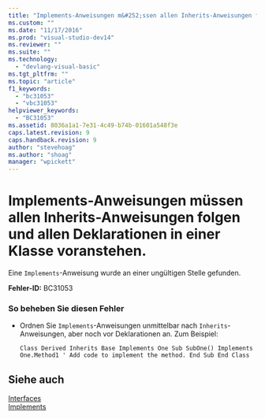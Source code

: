 ```yaml
---
title: "Implements-Anweisungen m&#252;ssen allen Inherits-Anweisungen folgen und allen Deklarationen in einer Klasse voranstehen. | Microsoft Docs"
ms.custom: ""
ms.date: "11/17/2016"
ms.prod: "visual-studio-dev14"
ms.reviewer: ""
ms.suite: ""
ms.technology: 
  - "devlang-visual-basic"
ms.tgt_pltfrm: ""
ms.topic: "article"
f1_keywords: 
  - "bc31053"
  - "vbc31053"
helpviewer_keywords: 
  - "BC31053"
ms.assetid: 8036a1a1-7e31-4c49-b74b-01601a548f3e
caps.latest.revision: 9
caps.handback.revision: 9
author: "stevehoag"
ms.author: "shoag"
manager: "wpickett"
---
```

# Implements-Anweisungen m&#252;ssen allen Inherits-Anweisungen folgen und allen Deklarationen in einer Klasse voranstehen.
Eine `Implements`\-Anweisung wurde an einer ungültigen Stelle gefunden.  
  
 **Fehler\-ID:** BC31053  
  
### So beheben Sie diesen Fehler  
  
-   Ordnen Sie `Implements`\-Anweisungen unmittelbar nach `Inherits`\-Anweisungen, aber noch vor Deklarationen an. Zum Beispiel:  
  
    ```  
    Class Derived Inherits Base Implements One Sub SubOne() Implements One.Method1 ' Add code to implement the method. End Sub End Class  
    ```  
  
## Siehe auch  
 [Interfaces](../../visual-basic/programming-guide/language-features/interfaces/index.md)   
 [Implements](../../visual-basic/language-reference/statements/implements-clause.md)